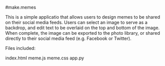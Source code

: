 #make.memes

This is a simple applicatio that allows users to design memes to be shared on their social media feeds. Users can select an image to serve as a backdrop, and edit text to be overlaid on the top and bottom of the image. When complete, the image can be exported to the photo library, or shared directly to their social media feed (e.g. Facebook or Twitter).

Files included:

index.html
meme.js
meme.css
app.py


